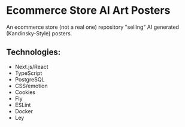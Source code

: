 # Ecommerce Store AI Art Posters
An ecommerce store (not a real one) repository "selling" AI generated (Kandinsky-Style) posters. 

## Technologies:
* Next.js/React
* TypeScript
* PostgreSQL
* CSS/emotion
* Cookies
* Fly
* ESLint
* Docker
* Ley
